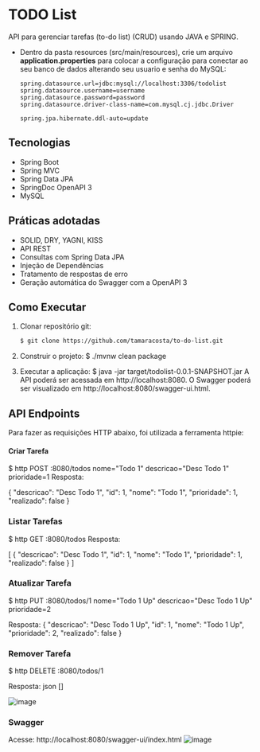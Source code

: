 # TODO List
API para gerenciar tarefas (to-do list) (CRUD) usando JAVA e SPRING.

- Dentro da pasta resources (src/main/resources), crie um arquivo **application.properties** para colocar a configuração para conectar ao seu banco de dados alterando seu usuario e senha do MySQL:

  ```
  spring.datasource.url=jdbc:mysql://localhost:3306/todolist
  spring.datasource.username=username
  spring.datasource.password=password
  spring.datasource.driver-class-name=com.mysql.cj.jdbc.Driver

  spring.jpa.hibernate.ddl-auto=update  
  ```

## Tecnologias
- Spring Boot
- Spring MVC
- Spring Data JPA
- SpringDoc OpenAPI 3
- MySQL

## Práticas adotadas
- SOLID, DRY, YAGNI, KISS
- API REST
- Consultas com Spring Data JPA
- Injeção de Dependências
- Tratamento de respostas de erro
- Geração automática do Swagger com a OpenAPI 3

## Como Executar
1. Clonar repositório git:
   ```sh
   $ git clone https://github.com/tamaracosta/to-do-list.git

2. Construir o projeto:
$ ./mvnw clean package

3. Executar a aplicação:
$ java -jar target/todolist-0.0.1-SNAPSHOT.jar
A API poderá ser acessada em http://localhost:8080. O Swagger poderá ser visualizado em http://localhost:8080/swagger-ui.html.

## API Endpoints
Para fazer as requisições HTTP abaixo, foi utilizada a ferramenta httpie:

#### Criar Tarefa

$ http POST :8080/todos nome="Todo 1" descricao="Desc Todo 1" prioridade=1
Resposta:


{
  "descricao": "Desc Todo 1",
  "id": 1,
  "nome": "Todo 1",
  "prioridade": 1,
  "realizado": false
}

### Listar Tarefas

$ http GET :8080/todos
Resposta:

[
  {
    "descricao": "Desc Todo 1",
    "id": 1,
    "nome": "Todo 1",
    "prioridade": 1,
    "realizado": false
  }
]

### Atualizar Tarefa

$ http PUT :8080/todos/1 nome="Todo 1 Up" descricao="Desc Todo 1 Up" prioridade=2

Resposta:
{
  "descricao": "Desc Todo 1 Up",
  "id": 1,
  "nome": "Todo 1 Up",
  "prioridade": 2,
  "realizado": false
}

### Remover Tarefa
$ http DELETE :8080/todos/1

Resposta:
json
[]

![image](https://github.com/tamaracosta/to-do-list/assets/75817559/0d9f914e-9f1e-4dbe-9674-fb6e3b1c22b8)


### Swagger
Acesse: http://localhost:8080/swagger-ui/index.html
![image](https://github.com/tamaracosta/to-do-list/assets/75817559/ae430141-ec10-4bc5-bc86-00ada85e214d)


